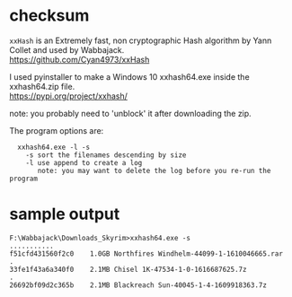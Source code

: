 # checksum

`xxHash` is an Extremely fast, non cryptographic Hash algorithm by Yann Collet and used by Wabbajack.  
https://github.com/Cyan4973/xxHash  

I used pyinstaller to make a Windows 10 xxhash64.exe inside the xxhash64.zip file.  
https://pypi.org/project/xxhash/  

note: you probably need to 'unblock' it after downloading the zip. 

The program options are:  
```
  xxhash64.exe -l -s
    -s sort the filenames descending by size  
    -l use append to create a log  
       note: you may want to delete the log before you re-run the program  
```
# sample output
```
F:\Wabbajack\Downloads_Skyrim>xxhash64.exe -s
...........
f51cfd431560f2c0    1.0GB Northfires Windhelm-44099-1-1610046665.rar
.
33fe1f43a6a340f0    2.1MB Chisel 1K-47534-1-0-1616687625.7z
.
26692bf09d2c365b    2.1MB Blackreach Sun-40045-1-4-1609918363.7z
```
